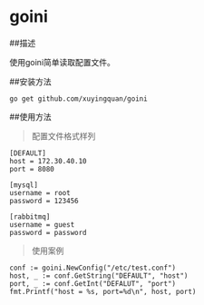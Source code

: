 goini	
========

##描述

使用goini简单读取配置文件。

##安装方法

	go get github.com/xuyingquan/goini

##使用方法

>配置文件格式样列

	[DEFAULT]
	host = 172.30.40.10
	port = 8080
	
	[mysql]
	username = root
	password = 123456
	
	[rabbitmq]
	username = guest
	password = password


>使用案例

	conf := goini.NewConfig("/etc/test.conf")
	host, _ := conf.GetString("DEFAULT", "host")
	port, _ := conf.GetInt("DEFALUT", "port")
	fmt.Printf("host = %s, port=%d\n", host, port)
